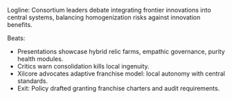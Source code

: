 ﻿---
series: 4
novella: 2
file: S4N2_CH05
type: chapter
pov: Xilcore
setting: Consortium summit â€“ frontier policy
word_target_min: 1201
word_target_max: 2299
status: outline
---
Logline: Consortium leaders debate integrating frontier innovations into central systems, balancing homogenization risks against innovation benefits.

Beats:
- Presentations showcase hybrid relic farms, empathic governance, purity health modules.
- Critics warn consolidation kills local ingenuity.
- Xilcore advocates adaptive franchise model: local autonomy with central standards.
- Exit: Policy drafted granting franchise charters and audit requirements.